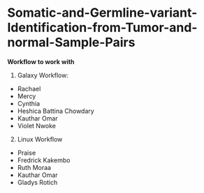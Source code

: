 # Somatic-and-Germline-variant-Identification-from-Tumor-and-normal-Sample-Pairs


**Workflow to work with**

1. Galaxy Workflow:
- Rachael 
- Mercy
- Cynthia
- Heshica Battina Chowdary
- Kauthar Omar
-  Violet Nwoke


2. Linux Workflow
- Praise 
- Fredrick Kakembo
- Ruth Moraa
- Kauthar Omar
- Gladys Rotich


